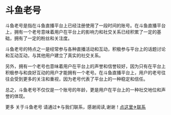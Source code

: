 # 斗鱼老号

斗鱼老号是指在斗鱼直播平台上已经注册使用了一段时间的账号。在斗鱼直播平台上，拥有一个老号意味着用户在平台上的影响力和社交关系已经积累了一定的基础，拥有了一定的粉丝和关注度。

斗鱼老号的特点之一是经常参与各种直播活动和互动，积极参与平台上的话题讨论和互动互动，与其他用户建立了真实的社交关系。

另外，拥有一个老号也意味着用户在平台上的声誉和信誉较好，因为只有在平台上积极参与和良好互动的用户才能拥有一个老号。在斗鱼直播平台上，用户的老号往往会受到更多的关注和重视，因为老号代表了平台上的一种稳定和信任。

总之，斗鱼老号不仅仅是一个账号的年龄，更是用户在平台上的一种社交地位和声誉的体现。

更多 关于斗鱼老号 请通过✈与我们联系，感谢阅读,谢谢！[点这里✈联系](https://lm.k02.cc)